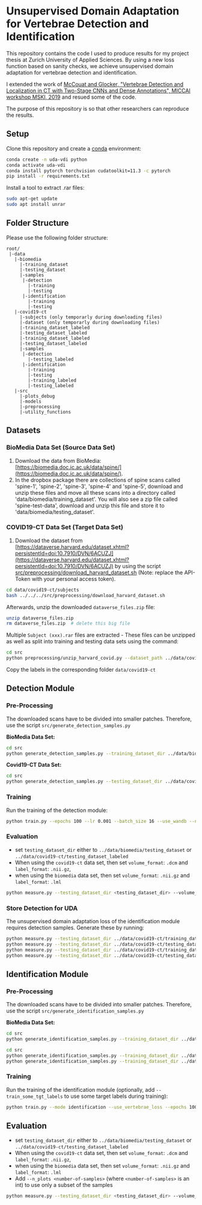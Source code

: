 # Unsupervised Domain Adaptation for Vertebrae Detection and Identification
This repository contains the code I used to produce results for my project thesis at Zurich University of Applied Sciences.
By using a new loss function based on sanity checks, we achieve unsupervised domain adaptation for vertebrae detection and identification.

I extended the work of [McCouat and Glocker, "Vertebrae Detection and Localization in CT with Two-Stage CNNs and Dense Annotations", MICCAI workshop MSKI, 2019](https://arxiv.org/abs/1910.05911) and resued some of the code.

The purpose of this repository is so that other researchers can reproduce the results.

## Setup
Clone this repository and create a [conda](https://docs.conda.io/projects/conda/en/latest/user-guide/install/index.html) environment:

````bash
conda create -n uda-vdi python
conda activate uda-vdi
conda install pytorch torchvision cudatoolkit=11.3 -c pytorch
pip install -r requirements.txt
````

Install a tool to extract .rar files:

````bash
sudo apt-get update
sudo apt install unrar
````

## Folder Structure
Please use the following folder structure:
```
root/
 |-data
   |-biomedia
     |-training_dataset
     |-testing_dataset
     |-samples
      |-detection
        |-training
        |-testing
      |-identification
        |-training
        |-testing
   |-covid19-ct
     |-subjects (only temporarly during downloading files)
     |-dataset (only temporarly during downloading files)
     |-training_dataset_labeled
     |-testing_dataset_labeled
     |-training_dataset_labeled
     |-testing_dataset_labeled
     |-samples
      |-detection
        |-testing_labeled
      |-identification
        |-training
        |-testing
        |-training_labeled
        |-testing_labeled
   |-src
     |-plots_debug
     |-models
     |-preprocessing
     |-utility_functions
```

## Datasets


### BioMedia Data Set (Source Data Set)
1. Download the data from BioMedia: [https://biomedia.doc.ic.ac.uk/data/spine/](https://biomedia.doc.ic.ac.uk/data/spine/). 
2. In the dropbox package there are collections of spine scans called 'spine-1', 'spine-2', 'spine-3', 
'spine-4' and 'spine-5', download and unzip these files and move all these scans into a directory called
'data/biomedia/training_dataset'. You will also see a zip file called 'spine-test-data', download and unzip this file 
and store it to 'data/biomedia/testing_dataset'.
   
### COVID19-CT Data Set (Target Data Set)
1. Download the dataset from [https://dataverse.harvard.edu/dataset.xhtml?persistentId=doi:10.7910/DVN/6ACUZJ](https://dataverse.harvard.edu/dataset.xhtml?persistentId=doi:10.7910/DVN/6ACUZJ)
by using the script [src/preprocessing/download_harvard_dataset.sh](src/preprocessing/download_harvard_dataset.sh) (Note: replace the API-Token with your personal access token).

```bash
cd data/covid19-ct/subjects
bash ../../../src/preprocessing/download_harvard_dataset.sh
```

Afterwards, unzip the downloaded `dataverse_files.zip` file:
```bash
unzip dataverse_files.zip
rm dataverse_files.zip  # delete this big file
```


Multiple `Subject (xxx).rar` files are extracted - These files can be unzipped as well as split into training and testing data sets using the command:

```bash
cd src
python preprocessing/unzip_harvard_covid.py --dataset_path ../data/covid19-ct/subjects --tmp_path ../data/covid19-ct/dataset
```

Copy the labels in the corresponding folder `data/covid19-ct` 

## Detection Module

### Pre-Processing
The downloaded scans have to be divided into smaller patches. Therefore, use the script `src/generate_detection_samples.py`

**BioMedia Data Set:**
```bash
cd src
python generate_detection_samples.py --training_dataset_dir ../data/biomedia/training_dataset --testing_dataset_dir ../data/biomedia/testing_dataset --training_sample_dir ../data/biomedia/samples/detection/training --testing_sample_dir ../data/biomedia/samples/detection/testing --volume_format .nii.gz --label_format .lml
```

**Covid19-CT Data Set:**
```bash
cd src
python generate_detection_samples.py --testing_dataset_dir ../data/covid19-ct/testing_dataset_labeled --testing_sample_dir ../data/covid19-ct/samples/detection/testing_labeled --volume_format .dcm --label_format .nii.gz
```

### Training
Run the training of the detection module:

```bash
python train.py --epochs 100 --lr 0.001 --batch_size 16 --use_wandb --no_da --use_labeled_tgt
```

### Evaluation

- set `testing_dataset_dir` either to `../data/biomedia/testing_dataset` or `../data/covid19-ct/testing_dataset_labeled`
- When using the `covid19-ct` data set, then set `volume_format`: `.dcm` and `label_format`: `.nii.gz`,
- when using the `biomedia` data set, then set `volume_format`: `.nii.gz` and `label_format`: `.lml`
```bash
python measure.py --testing_dataset_dir <testing_dataset_dir> --volume_format <volume_format> --label_format <label_format> --resume_detection <path/to/detection_model.pth> --ignore_small_masks_detection
```

### Store Detection for UDA
The unsupervised domain adaptation loss of the identification module requires detection samples. Generate these by running:

```bash
python measure.py --testing_dataset_dir ../data/covid19-ct/training_dataset --volume_format .dcm --label_format .nii.gz --resume_detection <path/to/detection_model.pth>  --without_label --save_detections --ignore_small_masks_detection --n_plots -1
python measure.py --testing_dataset_dir ../data/covid19-ct/testing_dataset --volume_format .dcm --label_format .nii.gz --resume_detection <path/to/detection_model.pth>  --without_label --save_detections --ignore_small_masks_detection --n_plots -1
python measure.py --testing_dataset_dir ../data/covid19-ct/training_dataset_labeled --volume_format .dcm --label_format .nii.gz --resume_detection <path/to/detection_model.pth>  --without_label --save_detections --ignore_small_masks_detection --n_plots -1
python measure.py --testing_dataset_dir ../data/covid19-ct/testing_dataset_labeled --volume_format .dcm --label_format .nii.gz --resume_detection <path/to/detection_model.pth>  --without_label --save_detections --ignore_small_masks_detection --n_plots -1
```

## Identification Module

### Pre-Processing
The downloaded scans have to be divided into smaller patches. Therefore, use the script `src/generate_identification_samples.py`

**BioMedia Data Set:**
```bash
cd src
python generate_identification_samples.py --training_dataset_dir ../data/biomedia/training_dataset --testing_dataset_dir ../data/biomedia/testing_dataset --training_sample_dir ../data/biomedia/samples/identification/training --testing_sample_dir ../data/biomedia/samples/identification/testing --volume_format .nii.gz --label_format .lml
```

```bash
cd src
python generate_identification_samples.py --training_dataset_dir ../data/covid19-ct/training_dataset --testing_dataset_dir ../data/covid19-ct/testing_dataset --training_sample_dir ../data/covid19-ct/samples/identification/training --testing_sample_dir ../data/covid19-ct/samples/identification/testing --without_label --with_detection --volume_format .dcm --label_format .nii.gz
python generate_identification_samples.py --training_dataset_dir ../data/covid19-ct/training_dataset_labeled --testing_dataset_dir ../data/covid19-ct/testing_dataset_labeled --training_sample_dir ../data/covid19-ct/samples/identification/training_labeled --testing_sample_dir ../data/covid19-ct/samples/identification/testing_labeled --with_detection --volume_format .dcm --label_format .nii.gz
```


### Training
Run the training of the identification module (optionally, add `--train_some_tgt_labels` to use some target labels during training):

```bash
python train.py --mode identification --use_vertebrae_loss --epochs 100 --lr 0.0005 --batch_size 32 --use_labeled_tgt --use_wandb 
```

## Evaluation

- set `testing_dataset_dir` either to `../data/biomedia/testing_dataset` or `../data/covid19-ct/testing_dataset_labeled`
- When using the `covid19-ct` data set, then set `volume_format`: `.dcm` and `label_format`: `.nii.gz`,
- when using the `biomedia` data set, then set `volume_format`: `.nii.gz` and `label_format`: `.lml`
- Add `--n_plots <number-of-samples>` (where `<number-of-samples>` is an int) to use only a subset of the samples
```bash
python measure.py --testing_dataset_dir <testing_dataset_dir> --volume_format <volume_format> --label_format <label_format> --resume_detection <path/to/detection_model.pth> --resume_identification <path/to/identification_model.pth> --ignore_small_masks_detection
```
